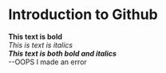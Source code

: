 # Introduction to Github
**This text is bold**\
*This is text is italics*\
***This text is both bold and italics***\
--OOPS I made an error



















